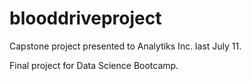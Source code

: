 # blooddriveproject

Capstone project presented to Analytiks Inc. last July 11.

Final project for Data Science Bootcamp.
